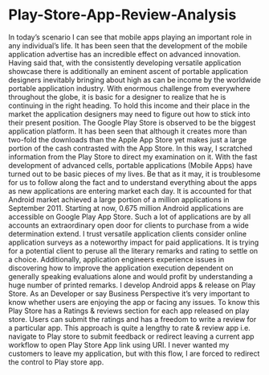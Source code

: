 # Play-Store-App-Review-Analysis
In today’s scenario I can see that mobile apps playing an important role in any individual’s life. It has been seen that the development of the mobile application advertise has an incredible effect on advanced innovation. Having said that, with the consistently developing versatile application showcase there is additionally an eminent ascent of portable application designers inevitably bringing about high as can be income by the worldwide portable application industry.
With enormous challenge from everywhere throughout the globe, it is basic for a designer to realize that he is continuing in the right heading. To hold this income and their place in the market the application designers may need to figure out how to stick into their present position. The Google Play Store is observed to be the biggest application platform. It has been seen that although it creates more than two-fold the downloads than the Apple App Store yet makes just a large portion of the cash contrasted with the App Store. In this way, I scratched information from the Play Store to direct my examination on it.
With the fast development of advanced cells, portable applications (Mobile Apps) have turned out to be basic pieces of my lives. Be that as it may, it is troublesome for us to follow along the fact and to understand everything about the apps as new applications are entering market each day. It is accounted for that Android market achieved a large portion of a million applications in September 2011. Starting at now, 0.675 million Android applications are accessible on Google Play App Store. Such a lot of applications are by all accounts an extraordinary open door for clients to purchase from a wide determination extend. I trust versatile application clients consider online application surveys as a noteworthy impact for paid applications. It is trying for a potential client to peruse all the literary remarks and rating to settle on a choice. Additionally, application engineers experience issues in discovering how to improve the application execution dependent on generally speaking evaluations alone and would profit by understanding a huge number of printed remarks.
I develop Android apps & release on Play Store. As an Developer or say Business Perspective it’s very important to know whether users are enjoying the app or facing any issues. To know this Play Store has a Ratings & reviews section for each app released on play store. Users can submit the ratings and has a freedom to write a review for a particular app. This approach is quite a lengthy to rate & review app i.e. navigate to Play store to submit feedback or redirect leaving a current app workflow to open Play Store App link using URI. I never wanted my customers to leave my application, but with this flow, I are forced to redirect the control to Play store app.
